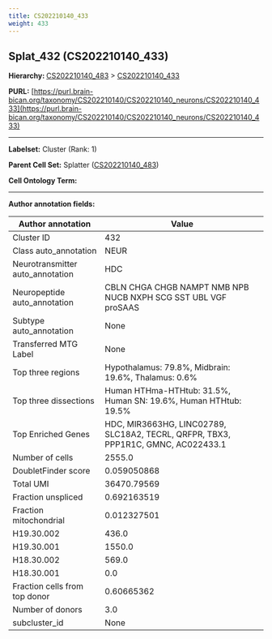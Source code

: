 ```yaml
---
title: CS202210140_433
weight: 433
---
```

## Splat_432 (CS202210140_433)
<b>Hierarchy: </b>
[CS202210140_483](../CS202210140_483) >
[CS202210140_433](../CS202210140_433)

**PURL:** [https://purl.brain-bican.org/taxonomy/CS202210140/CS202210140_neurons/CS202210140_433](https://purl.brain-bican.org/taxonomy/CS202210140/CS202210140_neurons/CS202210140_433)

---


**Labelset:** Cluster (Rank: 1)

**Parent Cell Set:** Splatter ([CS202210140_483](../CS202210140_483))



**Cell Ontology Term:** 

[MARKER GENES.]: #


---

[TRANSFERRED ANNOTATIONS.]: #


[AUTHOR ANNOTATION FIELDS.]: #


**Author annotation fields:**

| Author annotation | Value |
|-------------------|-------|
|Cluster ID|432|
|Class auto_annotation|NEUR|
|Neurotransmitter auto_annotation|HDC|
|Neuropeptide auto_annotation|CBLN CHGA CHGB NAMPT NMB NPB NUCB NXPH SCG SST UBL VGF proSAAS|
|Subtype auto_annotation|None|
|Transferred MTG Label|None|
|Top three regions|Hypothalamus: 79.8%, Midbrain: 19.6%, Thalamus: 0.6%|
|Top three dissections|Human HTHma-HTHtub: 31.5%, Human SN: 19.6%, Human HTHtub: 19.5%|
|Top Enriched Genes|HDC, MIR3663HG, LINC02789, SLC18A2, TECRL, QRFPR, TBX3, PPP1R1C, GMNC, AC022433.1|
|Number of cells|2555.0|
|DoubletFinder score|0.059050868|
|Total UMI|36470.79569|
|Fraction unspliced|0.692163519|
|Fraction mitochondrial|0.012327501|
|H19.30.002|436.0|
|H19.30.001|1550.0|
|H18.30.002|569.0|
|H18.30.001|0.0|
|Fraction cells from top donor|0.60665362|
|Number of donors|3.0|
|subcluster_id|None|
